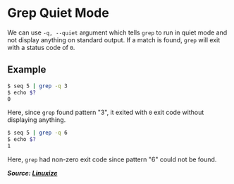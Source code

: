 # Grep Quiet Mode

We can use `-q, --quiet` argument which tells `grep` to run in quiet mode and not display anything on standard output. If a match is found, `grep` will exit with a status code of `0`.

## Example

```bash
$ seq 5 | grep -q 3
$ echo $?
0
```

Here, since `grep` found pattern "3", it exited with `0` exit code without displaying anything.

```bash
$ seq 5 | grep -q 6
$ echo $?
1
```

Here, `grep` had non-zero exit code since pattern "6" could not be found.

***Source: [Linuxize](https://linuxize.com/post/how-to-use-grep-command-to-search-files-in-linux/#quiet-mode)***